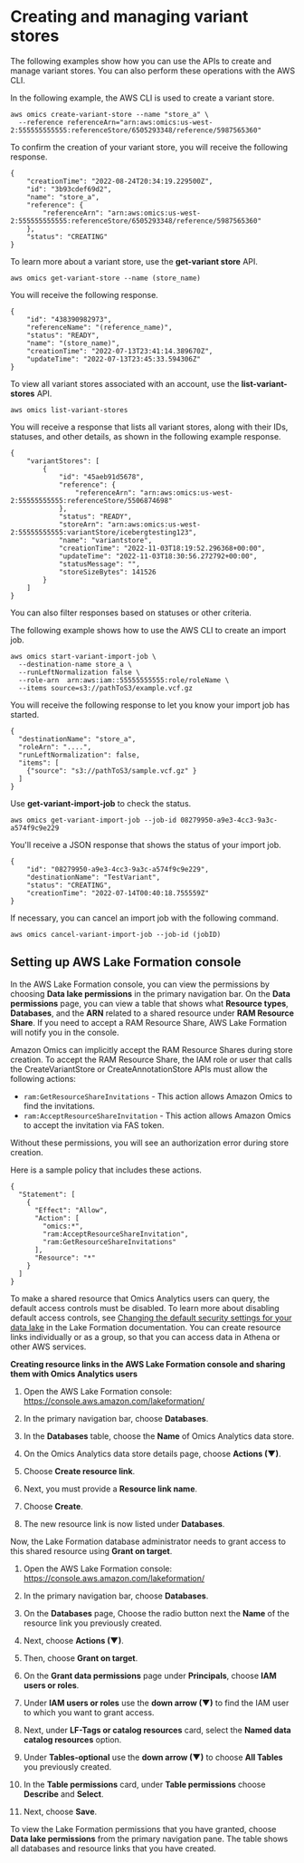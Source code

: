 # Creating and managing variant stores<a name="creating-variant-stores"></a>

The following examples show how you can use the APIs to create and manage variant stores\. You can also perform these operations with the AWS CLI\.

In the following example, the AWS CLI is used to create a variant store\.

```
aws omics create-variant-store --name "store_a" \
  --reference referenceArn="arn:aws:omics:us-west-2:555555555555:referenceStore/6505293348/reference/5987565360"
```

To confirm the creation of your variant store, you will receive the following response\.

```
{
    "creationTime": "2022-08-24T20:34:19.229500Z",
    "id": "3b93cdef69d2",
    "name": "store_a",
    "reference": {
        "referenceArn": "arn:aws:omics:us-west-2:555555555555:referenceStore/6505293348/reference/5987565360"
    },
    "status": "CREATING"
}
```

To learn more about a variant store, use the **get\-variant store** API\.

```
aws omics get-variant-store --name (store_name)  
```

You will receive the following response\.

```
{
    "id": "438390982973",
    "referenceName": "(reference_name)",
    "status": "READY",
    "name": "(store_name)",
    "creationTime": "2022-07-13T23:41:14.389670Z",
    "updateTime": "2022-07-13T23:45:33.594306Z"
}
```

To view all variant stores associated with an account, use the **list\-variant\-stores** API\.

```
aws omics list-variant-stores  
```

You will receive a response that lists all variant stores, along with their IDs, statuses, and other details, as shown in the following example response\.

```
{
    "variantStores": [
        {
            "id": "45aeb91d5678",
            "reference": {
                "referenceArn": "arn:aws:omics:us-west-2:55555555555:referenceStore/5506874698"
            },
            "status": "READY",
            "storeArn": "arn:aws:omics:us-west-2:55555555555:variantStore/icebergtesting123",
            "name": "variantstore",
            "creationTime": "2022-11-03T18:19:52.296368+00:00",
            "updateTime": "2022-11-03T18:30:56.272792+00:00",
            "statusMessage": "",
            "storeSizeBytes": 141526
        }
    ]
}
```

You can also filter responses based on statuses or other criteria\.

The following example shows how to use the AWS CLI to create an import job\.

```
aws omics start-variant-import-job \
  --destination-name store_a \
  --runLeftNormalization false \
  --role-arn  arn:aws:iam::55555555555:role/roleName \
  --items source=s3://pathToS3/example.vcf.gz
```

You will receive the following response to let you know your import job has started\.

```
{
  "destinationName": "store_a",
  "roleArn": "....", 
  "runLeftNormalization": false, 
  "items": [
    {"source": "s3://pathToS3/sample.vcf.gz" } 
  ]
}
```

Use **get\-variant\-import\-job** to check the status\. 

```
aws omics get-variant-import-job --job-id 08279950-a9e3-4cc3-9a3c-a574f9c9e229      
```

You'll receive a JSON response that shows the status of your import job\.

```
{
    "id": "08279950-a9e3-4cc3-9a3c-a574f9c9e229",
    "destinationName": "TestVariant",
    "status": "CREATING",
    "creationTime": "2022-07-14T00:40:18.755559Z"
}
```

If necessary, you can cancel an import job with the following command\.

```
aws omics cancel-variant-import-job --job-id (jobID)
```

## Setting up AWS Lake Formation console<a name="create-resource-links"></a>

In the AWS Lake Formation console, you can view the permissions by choosing **Data lake permissions** in the primary navigation bar\. On the **Data permissions** page, you can view a table that shows what **Resource types**, **Databases**, and the **ARN** related to a shared resource under **RAM Resource Share**\. If you need to accept a RAM Resource Share, AWS Lake Formation will notify you in the console\.

Amazon Omics can implicitly accept the RAM Resource Shares during store creation\. To accept the RAM Resource Share, the IAM role or user that calls the CreateVariantStore or CreateAnnotationStore APIs must allow the following actions:
+ `ram:GetResourceShareInvitations` \- This action allows Amazon Omics to find the invitations\.
+ `ram:AcceptResourceShareInvitation` \- This action allows Amazon Omics to accept the invitation via FAS token\.

Without these permissions, you will see an authorization error during store creation\.

Here is a sample policy that includes these actions\.

```
{
  "Statement": [
    {
      "Effect": "Allow",
      "Action": [
        "omics:*",
        "ram:AcceptResourceShareInvitation",
        "ram:GetResourceShareInvitations"
      ],
      "Resource": "*"
    }
  ]
}
```

To make a shared resource that Omics Analytics users can query, the default access controls must be disabled\. To learn more about disabling default access controls, see [Changing the default security settings for your data lake](https://docs.aws.amazon.com/lake-formation/latest/dg/change-settings.html) in the Lake Formation documentation\. You can create resource links individually or as a group, so that you can access data in Athena or other AWS services\.

**Creating resource links in the AWS Lake Formation console and sharing them with Omics Analytics users**

1. Open the AWS Lake Formation console: [https://console\.aws\.amazon\.com/lakeformation/](https://console.aws.amazon.com/lakeformation)

1. In the primary navigation bar, choose **Databases**\.

1. In the **Databases** table, choose the **Name** of Omics Analytics data store\.

1. On the Omics Analytics data store details page, choose **Actions \(▼\)**\.

1. Choose **Create resource link**\.

1. Next, you must provide a **Resource link name**\.

1. Choose **Create**\.

1. The new resource link is now listed under **Databases**\.

Now, the Lake Formation database administrator needs to grant access to this shared resource using **Grant on target**\.

1. Open the AWS Lake Formation console: [https://console\.aws\.amazon\.com/lakeformation/](https://console.aws.amazon.com/lakeformation)

1. In the primary navigation bar, choose **Databases**\.

1. On the **Databases** page, Choose the radio button next the **Name** of the resource link you previously created\.

1. Next, choose **Actions \(▼\)**\.

1. Then, choose **Grant on target**\.

1. On the **Grant data permissions** page under **Principals**, choose **IAM users or roles**\.

1. Under **IAM users or roles** use the **down arrow \(▼\)** to find the IAM user to which you want to grant access\.

1. Next, under **LF\-Tags or catalog resources** card, select the **Named data catalog resources** option\.

1. Under **Tables\-optional** use the **down arrow \(▼\)** to choose **All Tables** you previously created\.

1. In the **Table permissions** card, under **Table permissions** choose **Describe** and **Select**\.

1. Next, choose **Save**\.

To view the Lake Formation permissions that you have granted, choose **Data lake permissions** from the primary navigation pane\. The table shows all databases and resource links that you have created\.